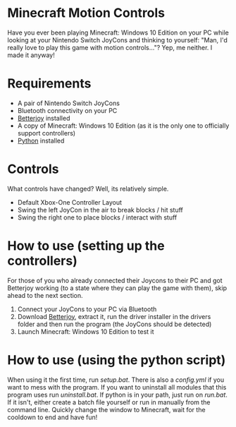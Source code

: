 # Minecraft Motion Controls
Have you ever been playing Minecraft: Windows 10 Edition on your PC while looking at your Nintendo Switch JoyCons and thinking to yourself: "Man, I'd really love to play this game with motion controls..."?
Yep, me neither. I made it anyway! 

# Requirements
- A pair of Nintendo Switch JoyCons
- Bluetooth connectivity on your PC
- [Betterjoy](https://github.com/Davidobot/BetterJoy) installed
- A copy of Minecraft: Windows 10 Edition (as it is the only one to officially support controllers)
- [Python](https://www.python.org/downloads/) installed

# Controls
What controls have changed? Well, its relatively simple.
- Default Xbox-One Controller Layout
- Swing the left JoyCon in the air to break blocks / hit stuff
- Swing the right one to place blocks / interact with stuff

# How to use (setting up the controllers)
For those of you who already connected their Joycons to their PC and got Betterjoy working (to a state where they can play the game with them), skip ahead to the next section. 
1. Connect your JoyCons to your PC via Bluetooth
2. Download [Betterjoy](https://github.com/Davidobot/BetterJoy), extract it, run the driver installer in the drivers folder and then run the program (the JoyCons should be detected)
3. Launch Minecraft: Windows 10 Edition to test it

# How to use (using the python script)
When using it the first time, run *setup.bat*.
There is also a *config.yml* if you want to mess with the program.
If you want to uninstall all modules that this program uses run *uninstall.bat*.
If python is in your path, just run on *run.bat*. If it isn't, either create a batch file yourself or run in manually from the command line.
Quickly change the window to Minecraft, wait for the cooldown to end and have fun!
